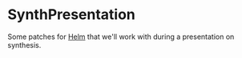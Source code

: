 # SynthPresentation
Some patches for [Helm](https://tytel.org/helm/) that we'll work with during a presentation on synthesis.
